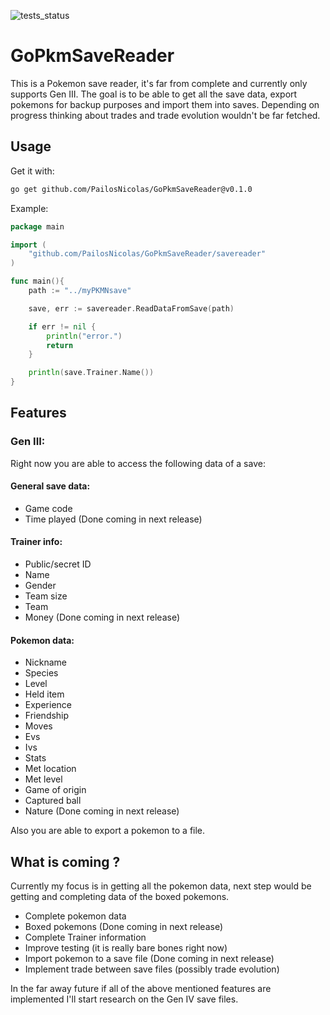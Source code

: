 ![tests_status](https://github.com/PailosNicolas/GoPkmSaveReader/actions/workflows/tests.yml/badge.svg)
# GoPkmSaveReader
This is a Pokemon save reader, it's far from complete and currently only supports Gen III. The goal is to be able to get
all the save data, export pokemons for backup purposes and import them into saves. Depending on progress thinking
about trades and trade evolution wouldn't be far fetched.

## Usage
Get it with:
```bash
go get github.com/PailosNicolas/GoPkmSaveReader@v0.1.0
```

Example:
```go
package main

import (
	"github.com/PailosNicolas/GoPkmSaveReader/savereader"
)

func main(){
	path := "../myPKMNsave"

	save, err := savereader.ReadDataFromSave(path)

	if err != nil {
		println("error.")
		return 
	}

	println(save.Trainer.Name())
}
```

## Features
### Gen III:
Right now you are able to access the following data of a save:
#### General save data:
- Game code
- Time played (Done coming in next release)
#### Trainer info:
- Public/secret ID
- Name
- Gender
- Team size
- Team
- Money (Done coming in next release)
#### Pokemon data:
- Nickname
- Species
- Level
- Held item
- Experience
- Friendship
- Moves
- Evs
- Ivs
- Stats
- Met location
- Met level
- Game of origin
- Captured ball
- Nature (Done coming in next release)

Also you are able to export a pokemon to a file.

## What is coming ?
Currently my focus is in getting all the pokemon data, next step would be getting and completing data of the boxed pokemons.
- Complete pokemon data
- Boxed pokemons (Done coming in next release)
- Complete Trainer information
- Improve testing (it is really bare bones right now)
- Import pokemon to a save file (Done coming in next release)
- Implement trade between save files (possibly trade evolution)

In the far away future if all of the above mentioned features are implemented I'll start research on the Gen IV save files.
